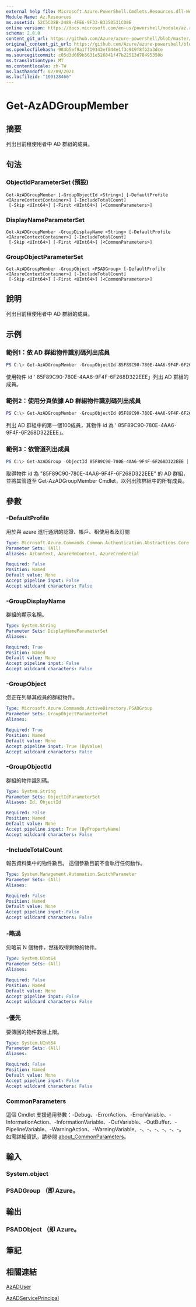 ```yaml
---
external help file: Microsoft.Azure.PowerShell.Cmdlets.Resources.dll-Help.xml
Module Name: Az.Resources
ms.assetid: 52C5CD8B-2489-4FE6-9F33-B3350531CD8E
online version: https://docs.microsoft.com/en-us/powershell/module/az.resources/get-azadgroupmember
schema: 2.0.0
content_git_url: https://github.com/Azure/azure-powershell/blob/master/src/Resources/Resources/help/Get-AzADGroupMember.md
original_content_git_url: https://github.com/Azure/azure-powershell/blob/master/src/Resources/Resources/help/Get-AzADGroupMember.md
ms.openlocfilehash: 984b5ef9a1ff19142ef044e1f3c919f8fb2a3dce
ms.sourcegitcommit: c05d3d669b5631e526841f47b22513d78495350b
ms.translationtype: MT
ms.contentlocale: zh-TW
ms.lasthandoff: 02/09/2021
ms.locfileid: "100128466"
---
```

# Get-AzADGroupMember

## 摘要
列出目前租使用者中 AD 群組的成員。

## 句法

### ObjectIdParameterSet (預設) 
```
Get-AzADGroupMember [-GroupObjectId <String>] [-DefaultProfile <IAzureContextContainer>] [-IncludeTotalCount]
 [-Skip <UInt64>] [-First <UInt64>] [<CommonParameters>]
```

### DisplayNameParameterSet
```
Get-AzADGroupMember -GroupDisplayName <String> [-DefaultProfile <IAzureContextContainer>] [-IncludeTotalCount]
 [-Skip <UInt64>] [-First <UInt64>] [<CommonParameters>]
```

### GroupObjectParameterSet
```
Get-AzADGroupMember -GroupObject <PSADGroup> [-DefaultProfile <IAzureContextContainer>] [-IncludeTotalCount]
 [-Skip <UInt64>] [-First <UInt64>] [<CommonParameters>]
```

## 說明
列出目前租使用者中 AD 群組的成員。

## 示例

### 範例1：依 AD 群組物件識別碼列出成員

```powershell
PS C:\> Get-AzADGroupMember -GroupObjectId 85F89C90-780E-4AA6-9F4F-6F268D322EEE
```

使用物件 id ' 85F89C90-780E-4AA6-9F4F-6F268D322EEE」列出 AD 群組的成員。

### 範例2：使用分頁依據 AD 群組物件識別碼列出成員

```powershell
PS C:\> Get-AzADGroupMember -GroupObjectId 85F89C90-780E-4AA6-9F4F-6F268D322EEE -First 100
```

列出 AD 群組中的第一個100成員，其物件 id 為 ' 85F89C90-780E-4AA6-9F4F-6F268D322EEE」。

### 範例3：依管道列出成員

```powershell
PS C:\> Get-AzADGroup -ObjectId 85F89C90-780E-4AA6-9F4F-6F268D322EEE | Get-AzADGroupMember
```

取得物件 id 為 "85F89C90-780E-4AA6-9F4F-6F268D322EEE" 的 AD 群組，並將其管道至 Get-AzADGroupMember Cmdlet，以列出該群組中的所有成員。 

## 參數

### -DefaultProfile
用於與 azure 進行通訊的認證、帳戶、租使用者及訂閱

```yaml
Type: Microsoft.Azure.Commands.Common.Authentication.Abstractions.Core.IAzureContextContainer
Parameter Sets: (All)
Aliases: AzContext, AzureRmContext, AzureCredential

Required: False
Position: Named
Default value: None
Accept pipeline input: False
Accept wildcard characters: False
```

### -GroupDisplayName
群組的顯示名稱。

```yaml
Type: System.String
Parameter Sets: DisplayNameParameterSet
Aliases:

Required: True
Position: Named
Default value: None
Accept pipeline input: False
Accept wildcard characters: False
```

### -GroupObject
您正在列舉其成員的群組物件。

```yaml
Type: Microsoft.Azure.Commands.ActiveDirectory.PSADGroup
Parameter Sets: GroupObjectParameterSet
Aliases:

Required: True
Position: Named
Default value: None
Accept pipeline input: True (ByValue)
Accept wildcard characters: False
```

### -GroupObjectId
群組的物件識別碼。

```yaml
Type: System.String
Parameter Sets: ObjectIdParameterSet
Aliases: Id, ObjectId

Required: False
Position: Named
Default value: None
Accept pipeline input: True (ByPropertyName)
Accept wildcard characters: False
```

### -IncludeTotalCount
報告資料集中的物件數目。 這個參數目前不會執行任何動作。

```yaml
Type: System.Management.Automation.SwitchParameter
Parameter Sets: (All)
Aliases:

Required: False
Position: Named
Default value: None
Accept pipeline input: False
Accept wildcard characters: False
```

### -略過
忽略前 N 個物件，然後取得剩餘的物件。

```yaml
Type: System.UInt64
Parameter Sets: (All)
Aliases:

Required: False
Position: Named
Default value: None
Accept pipeline input: False
Accept wildcard characters: False
```

### -優先
要傳回的物件數目上限。

```yaml
Type: System.UInt64
Parameter Sets: (All)
Aliases:

Required: False
Position: Named
Default value: None
Accept pipeline input: False
Accept wildcard characters: False
```

### CommonParameters
這個 Cmdlet 支援通用參數：-Debug、-ErrorAction、-ErrorVariable、-InformationAction、-InformationVariable、-OutVariable、-OutBuffer、-PipelineVariable、-WarningAction、-WarningVariable、-、-、-、-、-、-。 如需詳細資訊，請參閱 [about_CommonParameters](http://go.microsoft.com/fwlink/?LinkID=113216)。

## 輸入

### System.object

### PSADGroup （即 Azure。

## 輸出

### PSADObject （即 Azure。

## 筆記

## 相關連結

[AzADUser](./Get-AzADUser.md)

[AzADServicePrincipal](./Get-AzADServicePrincipal.md)

